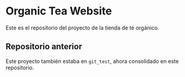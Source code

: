 # Organic Tea Website  
Este es el repositorio del proyecto de la tienda de té orgánico.  

## Repositorio anterior  
Este proyecto también estaba en `git_test`, ahora consolidado en este repositorio.  
